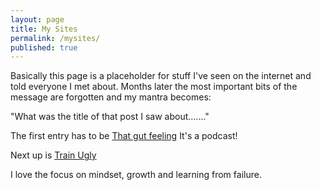 ```yaml
---
layout: page
title: My Sites
permalink: /mysites/
published: true
---
```



Basically this page is a placeholder for stuff I've seen on the internet and told everyone I met about.
Months later the most important bits of the message are forgotten and my mantra becomes:

"What was the title of that post I saw about......."

The first entry has to be [That gut feeling](https://www.bbc.co.uk/programmes/b07ff0hl)
It's a podcast!

Next up is [Train Ugly](http://trainugly.com)

I love the focus on mindset, growth and learning from failure.
